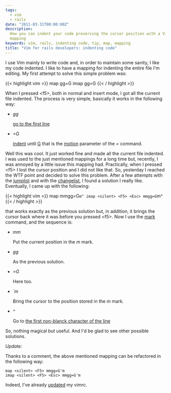 ```yaml
---
tags:
  - vim
  - rails
date: "2011-03-31T00:00:00Z"
description:
  How you can indent your code preserving the cursor position with a Vim
  mapping
keywords: vim, rails, indenting code, tip, map, mapping
title: "Vim for rails developers: indenting code"
---
```


I use Vim mainly to write code and, in order to maintain some sanity, I like
my code indented. I like to have a mapping for indenting the entire file I'm
editing. My first attempt to solve this simple problem was:

{{< highlight vim >}}
map <silent> <F5> gg=G<CR>
imap <silent> <F5> <Esc> gg=G<CR>
{{< / highlight >}}

When I pressed &#060;f5&#062;, both in normal and insert mode, I got all the
current file indented. The process is very simple, basically it works in the
following way:

- _gg_

  [go to the first line](http://vimdoc.sourceforge.net/htmldoc/motion.html#gg")

- _=G_

  [indent](http://vimdoc.sourceforge.net/htmldoc/change.html#=) until
  [G](http://vimdoc.sourceforge.net/htmldoc/motion.html#G") that is the
  [motion](http://vimdoc.sourceforge.net/htmldoc/motion.html) parameter of the
  _&#061;_ command.

Well this was cool. It just worked fine and made all the current file
indented. I was used to the just mentioned mappings for a long time but,
recently, I was annoyed by a little issue this mapping had. Practically, when
I pressed &#060;f5&#062; I lost the cursor position and I did not like that.
So, yesterday I reached the WTF point and decided to solve this problem. After
a few attempts with the
[jumplist](http://vimdoc.sourceforge.net/htmldoc/motion.html#jumplist) and
with the
[changelist](http://vimdoc.sourceforge.net/htmldoc/motion.html#changelist), I
found a solution I really like. Eventually, I came up with the following:

{{< highlight vim >}}
map <silent> <F5> mmgg=G`m^ imap <silent> <F5> <Esc> mmgg=G`m^
{{< / highlight >}}

that works exactly as the previous solution but, in addition, it brings the
cursor back where it was before you pressed &#060;f5&#062;. Now I use the
[mark](http://vimdoc.sourceforge.net/htmldoc/motion.html#mark) command, and
the sequence is:

- _mm_

  Put the current position in the _m_ mark.

- _gg_

  As the previous solution.

- _=G_

  Here too.

- _`m_

  Bring the cursor to the position stored in the _m_ mark.

- _^_

  Go to [the first non-blanck character of the
  line](http://vimdoc.sourceforge.net/htmldoc/motion.html#^)

So, nothing magical but useful. And I'd be glad to see other possible
solutions.

_Update:_

Thanks to a comment, the above mentioned mapping can be
refactored in the following way:

```vim
map <silent> <F5> mmgg=G'm
imap <silent> <F5> <Esc> mmgg=G'm
```

Indeed, I've already [updated](https://github.com/lucapette/vimfiles/commit/9c1bafee15be2a4b47e3421e0537ff9ed1e3fb4f) my vimrc.
